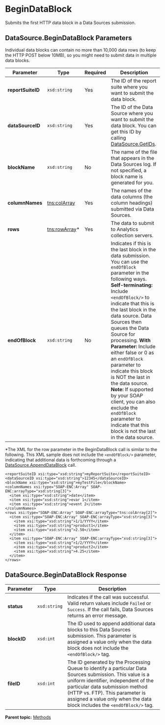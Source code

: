 # BeginDataBlock

Submits the first HTTP data block in a Data Sources submission.

## DataSource.BeginDataBlock Parameters

Individual data blocks can contain no more than 10,000 data rows (to keep the HTTP POST below 10MB), so you might need to submit data in multiple data blocks.

|Parameter|Type|Required|Description|
|---------|----|--------|-----------|
| **reportSuiteID** | `xsd:string` | Yes | The ID of the report suite where you want to submit the data block. |
| **dataSourceID** | `xsd:string` | Yes | The ID of the Data Source where you want to submit the data block. You can get this ID by calling [DataSource.GetIDs](../../data-sources-api/methods/r_getIDs.md). |
| **blockName** | `xsd:string` | No | The name of the file that appears in the Data Sources log. If not specified, a block name is generated for you. |
| **columnNames** | [tns:colArray](../data_types/r_col_array.md#) | Yes | The names of the data columns (the column headings) submitted via Data Sources. |
| **rows** | [tns:rowArray](../data_types/r_row_array.md#)*| Yes | The data to submit to Analytics collection servers. |
| **endOfBlock** | `xsd:string` | No | Indicates if this is the last block in the data submission. You can use the `endOfBlock` parameter in the following ways. **Self-terminating:** Include `<endOfBlock/>` to indicate that this is the last block in the data source. Data Sources then queues the Data Source for processing. **With Parameter:** Include either false or 0 as an `endOfBlock` parameter to indicate this block is NOT the last in the data source. **Note:** If supported by your SOAP client, you can also exclude the `endOfBlock` parameter to indicate that this block is not the last in the data source. |

*The XML for the row parameter in the BeginDataBlock call is similar to the following. This XML sample does not include the `<endOfBlock/>` parameter, indicating that additional data is forthcoming through a [DataSource.AppendDataBlock](r_appendDataBlock.md#) call.

```
<reportSuiteID xsi:type="xsd:string">myReportSuite</reportSuiteID>
<dataSourceID xsi:type="xsd:string">12345</dataSourceID>
<blockName xsi:type="xsd:string">myTestFile</blockName>
<columnNames xsi:type="SOAP-ENC:Array" SOAP-ENC:arrayType="xsd:string[3]">
  <item xsi:type="xsd:string">date</item>
  <item xsi:type="xsd:string">evar 1</item>
  <item xsi:type="xsd:string">event 2</item>
</columnNames>
<rows xsi:type="SOAP-ENC:Array" SOAP-ENC:arrayType="tns:colArray[2]">
  <item xsi:type="SOAP-ENC:Array" SOAP-ENC:arrayType="xsd:string[3]">
    <item xsi:type="xsd:string">1/1/YYYY</item>
    <item xsi:type="xsd:string">product1</item>
    <item xsi:type="xsd:string">2.50</item>
  </item>
  <item xsi:type="SOAP-ENC:Array" SOAP-ENC:arrayType="xsd:string[3]">
    <item xsi:type="xsd:string">1/2/YYYY</item>
    <item xsi:type="xsd:string">product2</item>
    <item xsi:type="xsd:string">4.25</item>
  </item>
</rows>
```

## DataSource.BeginDataBlock Response

|Parameter|Type|Description|
|---------|----|-----------|
|**status** | `xsd:string` |Indicates if the call was successful. Valid return values include `Failed` or `Success`. If the call fails, Data Sources returns an error message.|
|**blockID** | `xsd:int` |The ID used to append additional data blocks to this Data Sources submission. This parameter is assigned a value only when the data block does not include the `<endOfBlock/>` tag.|
|**fileID** | `xsd:int` |The ID generated by the Processing Queue to identify a particular Data Sources submission. This value is a uniform identifier, independent of the particular data submission method (HTTP vs. FTP). This parameter is assigned a value only when the data block includes the `<endOfBlock/>` tag.|

**Parent topic:** [Methods](../methods/c_data_sources_methods.md)

